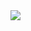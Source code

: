 <img src="https://github-readme-stats-delta-eight-95.vercel.app/api/top-langs/?username=Etsor&langs_count=5&theme=github_dark_dimmed&layout=compact&hide=gdscript"/>

